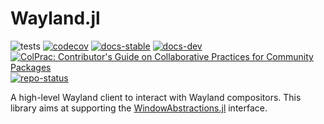 # Wayland.jl

![tests](https://github.com/serenity4/Wayland.jl/workflows/Run%20tests/badge.svg)
[![codecov](https://codecov.io/gh/serenity4/Wayland.jl/branch/main/graph/badge.svg?token=5JSJGHYHCU)](https://codecov.io/gh/serenity4/Wayland.jl)
[![docs-stable](https://img.shields.io/badge/docs-stable-blue.svg)](https://serenity4.github.io/Wayland.jl/stable)
[![docs-dev](https://img.shields.io/badge/docs-dev-blue.svg)](https://serenity4.github.io/Wayland.jl/dev)
[![ColPrac: Contributor's Guide on Collaborative Practices for Community Packages](https://img.shields.io/badge/ColPrac-Contributor's%20Guide-blueviolet)](https://github.com/SciML/ColPrac)
[![repo-status](https://www.repostatus.org/badges/latest/wip.svg)](https://www.repostatus.org/#wip)

A high-level Wayland client to interact with Wayland compositors. This library aims at supporting the [WindowAbstractions.jl](https://github.com/serenity4/WindowAbstractions.jl) interface.
